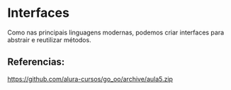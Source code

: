 # Interfaces
Como nas principais linguagens modernas, podemos criar interfaces para abstrair e reutilizar métodos.

## Referencias:
https://github.com/alura-cursos/go_oo/archive/aula5.zip
